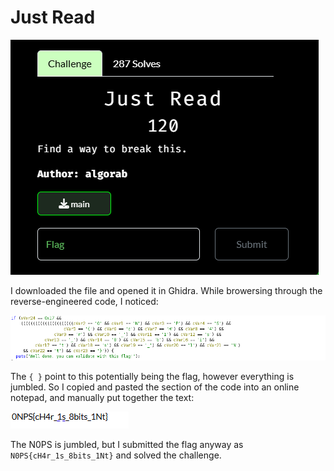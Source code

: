 # Just Read
![](../images/just-read-part-1.png)

I downloaded the file and opened it in Ghidra. While browersing through the reverse-engineered code, I noticed:

![](../images/just-read-part-2.png)

The `{ }` point to this potentially being the flag, however everything is jumbled. So I copied and pasted the section of the code into an online notepad, and manually put together the text:

![](../images/just-read-part-3.png)

The N0PS is jumbled, but I submitted the flag anyway as `N0PS{cH4r_1s_8bits_1Nt}` and solved the challenge.
